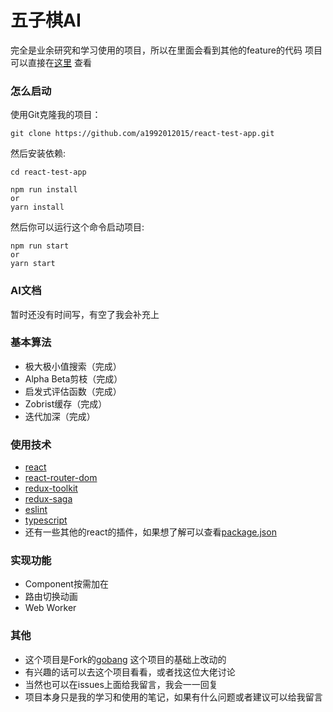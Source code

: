 # 五子棋AI

完全是业余研究和学习使用的项目，所以在里面会看到其他的feature的代码
项目可以直接在[这里](https://a1992012015.github.io/react-test-app/gobang) 查看

### **怎么启动**

使用Git克隆我的项目：

    git clone https://github.com/a1992012015/react-test-app.git

然后安装依赖:

    cd react-test-app

    npm run install 
    or
    yarn install

然后你可以运行这个命令启动项目:

    npm run start
    or
    yarn start

### **AI文档**

暂时还没有时间写，有空了我会补充上

### **基本算法**

* 极大极小值搜索（完成）
* Alpha Beta剪枝（完成）
* 启发式评估函数（完成）
* Zobrist缓存（完成）
* 迭代加深（完成）

### **使用技术**

* [react](https://zh-hans.reactjs.org/)
* [react-router-dom](https://github.com/remix-run/react-router/tree/main/packages/react-router-dom)
* [redux-toolkit](https://redux-toolkit.js.org/)
* [redux-saga](https://redux-saga.js.org/)
* [eslint](https://cn.eslint.org/)
* [typescript](https://www.tslang.cn/)
* 还有一些其他的react的插件，如果想了解可以查看[package.json](https://github.com/a1992012015/react-test-app/blob/master/package.json)

### **实现功能**
* Component按需加在
* 路由切换动画
* Web Worker

### **其他**

* 这个项目是Fork的[gobang](https://github.com/lihongxun945/gobang) 这个项目的基础上改动的
* 有兴趣的话可以去这个项目看看，或者找这位大佬讨论
* 当然也可以在issues上面给我留言，我会一一回复
* 项目本身只是我的学习和使用的笔记，如果有什么问题或者建议可以给我留言
